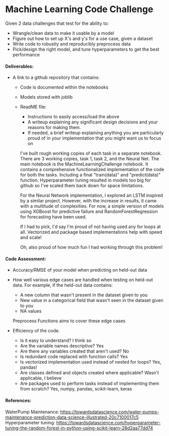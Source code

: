 # Machine Learning Code Challenge 

Given 2 data challenges that test for the ability to:
- Wrangle/clean data to make it usable by a model
- Figure out how to set up X's and y's for a use case, given a dataset
- Write code to robustly and reproducibly preprocess data
- Pick/design the right model, and tune hyperparameters to get the best performance

#### Deliverables:
- A link to a github repository that contains:
    - Code is documented within the notebooks
    - Models stored with joblib
    - ReadME file:
        - Instructions to easily access/load the above
        - A writeup explaining any significant design decisions and your reasons for making them. 
        - If needed, a brief writeup explaining anything you are particularly proud of in your implementation that you might want us to focus on
    
    
        I've built rough working copies of each task in a separate notebook. There are 3 working copies, task 1, task 2, and the Neural Net.
        The main notebook is the MachineLearningChallenge notebook. It contains a comprehensive functionalized implementation of the code for both the tasks. Including a final "train(data)" and "predict(data)" function. Hyperparameter tuning resulted in models too big for github so I've scaled them back down for space limitations.
        
        For the Neural Network implementation, I explored an LSTM inspired by a similar project. However, with the increase in results, it came with a multitude of complexities. For now, a simple version of models using XGBoost for predictive failure and RandomForestRegression for forecasting have been used. 
        
        If I had to pick, I'd say I'm proud of not having used any for loops at all. Vectorized and package based implementations help with speed and scale! 
        
        Oh, also proud of how much fun I had working through this problem! 
        

#### Code Assessment:
- Accuracy/RMSE of your model when predicting on held-out data
- How well various edge cases are handled when testing on held-out data. For example, if the held-out data contains:
    - A new column that wasn't present in the dataset given to you 
    - New value in a categorical field that wasn't seen in the dataset given to you
    - NA values
    
    Preprocess Functions aims to cover these edge cases
    
- Efficiency of the code. 
    - Is it easy to understand? I think so
    - Are the variable names descriptive? Yes
    - Are there any variables created that aren't used? No 
    - Is redundant code replaced with function calls? Yes
    - Is vectorized implementation used instead of nested for loops? Yes, pandas!  
    - Are classes defined and objects created where applicable? Wasn't applicable, I believe
    - Are packages used to perform tasks instead of implementing them from scratch? Yes, numpy, pandas, scikit-learn, keras
    
  
#### References:
WaterPump Maintenance: https://towardsdatascience.com/water-pumps-maintenance-prediction-data-science-illustrated-20c7100017c5
Hyperparameter tuning: https://towardsdatascience.com/hyperparameter-tuning-the-random-forest-in-python-using-scikit-learn-28d2aa77dd74 
